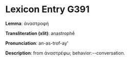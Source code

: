 # Lexicon Entry G391

**Lemma**: ἀναστροφή

**Transliteration (xlit)**: anastrophḗ

**Pronunciation**: an-as-trof-ay'

**Description**:
from ἀναστρέφω; behavior:--conversation.
